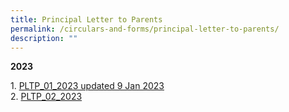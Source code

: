 ```yaml
---
title: Principal Letter to Parents
permalink: /circulars-and-forms/principal-letter-to-parents/
description: ""
---
```

**2023**  

1. [PLTP_01_2023 updated 9 Jan 2023](/files/PLTP_01_2023%20updated%209%20Jan%202023.pdf)  
2. [PLTP_02_2023](/files/PLTP_02_2023.pdf)
